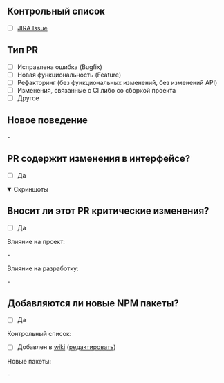 <!--

Название PR'a должно выглядеть следующим образом:

FRONTEND-0: <НАЗВАНИЕ>

(Где указано <ЗАМЕНИТЬ ...> есть заглушка "-" которую так же нужно удалить)

-->

## Контрольный список

-   [ ] [JIRA Issue](https://rbkmoney.atlassian.net/browse/FRONTEND-0)

## Тип PR

<!-- Отметьте тот, который относится к данному PR, используя "x". -->

-   [ ] Исправлена ошибка (Bugfix)
-   [ ] Новая функциональность (Feature)
-   [ ] Рефакторинг (без функциональных изменений, без изменений API)
-   [ ] Изменения, связанные с CI либо со сборкой проекта
-   [ ] Другое
        <!-- ЗАМЕНИТЬ НА КАКОЕ ИМЕННО ИЗМЕНЕНИЕ (ОБНОВЛЕНИЕ ДОКИ И Т.Д.) -->

## Новое поведение

<!-- Какие изменения вносит этот PR? -->

<!-- <ЗАМЕНИТЬ ОПИСАНИЕ> -->-

<!-- <ЗАМЕНИТЬ ДОПОЛНИТЕЛЬНУЮ ИНФОРМАЦИЮ> -->

## PR содержит изменения в интерфейсе?

-   [ ] Да

<details open>
<summary>Скриншоты</summary>

<!--
Можно просто скопировать и вставить (CTRL-V)

Шаблон для изображения:
![Название](URL)
![]()
-->

</details>

## Вносит ли этот PR критические изменения?

<!-- Breaking Changes -->

-   [ ] Да

Влияние на проект:

<!-- <ЗАМЕНИТЬ СТРОКУ НА ОПИСАНИЕ> -->-

Влияние на разработку:

<!-- <ЗАМЕНИТЬ СТРОКУ НА ОПИСАНИЕ> -->-

## Добавляются ли новые NPM пакеты?

-   [ ] Да

Контрольный список:

-   [ ] Добавлен в [wiki](https://github.com/rbkmoney/dashboard/wiki/NPM-Packages) ([редактировать](https://github.com/rbkmoney/dashboard/wiki/NPM-Packages/_edit))

Новые пакеты:

<!-- ЗАМЕНИТЬ НА
- <НАЗВАНИЕ ПАКЕТА> - <ЕГО ОПИСАНИЕ>
- ...
-->-
